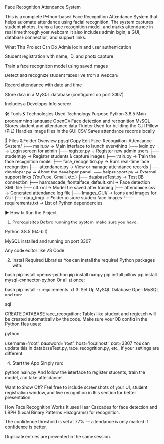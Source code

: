 Face Recognition Attendance System

This is a complete Python-based Face Recognition Attendance System that helps automate attendance using facial recognition. The system captures student photos, trains a face recognition model, and marks attendance in real time through your webcam. It also includes admin login, a GUI, database connection, and support links.

 What This Project Can Do
 Admin login and user authentication

 Student registration with name, ID, and photo capture

 Train a face recognition model using saved images

 Detect and recognize student faces live from a webcam

 Record attendance with date and time

 Store data in a MySQL database (configured on port 3307)

 Includes a Developer Info screen


🛠️ Tools & Technologies Used
Technology	Purpose
Python 3.8.5	Main programming language
OpenCV	Face detection and recognition
MySQL	Stores student and attendance data
Tkinter	Used for building the GUI
Pillow (PIL)	Handles image files in the GUI
CSV	Saves attendance records locally

📂 Files & Folder Overview
pgsql
Copy
Edit
Face-Recognition-Attendance-System/
├── main.py                    → Main interface to launch everything
├── login.py                   → Login screen for admin
├── register.py                → Register new admin users
├── student.py                 → Register students & capture images
├── train.py                   → Train the face recognition model
├── face_recognition.py        → Runs real-time face recognition
├── attendance.py              → View or manage attendance records
├── developer.py               → About the developer panel
├── helpsupport.py             → External support links (YouTube, Gmail, etc.)
├── databaseTest.py            → Test DB connection
├── haarcascade_frontalface_default.xml → Face detection XML file
├── clf.xml                    → Model file saved after training
├── attendance.csv             → Generated attendance log file
├── Images_GUI/                → Icons and images for GUI
├── data_img/                  → Folder to store student face images
└── requirements.txt           → List of Python dependencies

▶️ How to Run the Project

1. Prerequisites
Before running the system, make sure you have:

Python 3.8.5 (64-bit)

MySQL installed and running on port 3307

Any code editor like VS Code

2. Install Required Libraries
You can install the required Python packages with:

bash
pip install opencv-python
pip install numpy
pip install pillow
pip install mysql-connector-python
Or all at once:

bash
pip install -r requirements.txt
3. Set Up MySQL Database
Open MySQL and run:

sql

CREATE DATABASE face_recognition;
Tables like student and regteach will be created automatically by the code. Make sure your DB config in the Python files uses:

python

username='root', password='root', host='localhost', port=3307
You can update this in databaseTest.py, face_recognition.py, etc., if your settings are different.

4. Start the App
Simply run:

python main.py
And follow the interface to register students, train the model, and take attendance!

 Want to Show Off?
Feel free to include screenshots of your UI, student registration window, and live recognition in this section for better presentation.


How Face Recognition Works
It uses Haar Cascades for face detection and LBPH (Local Binary Patterns Histograms) for recognition.

The confidence threshold is set at 77% — attendance is only marked if confidence is better.

Duplicate entries are prevented in the same session.
